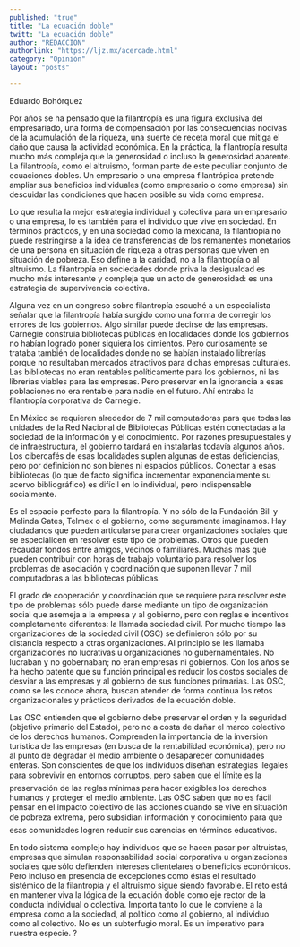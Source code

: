 ```yaml
---
published: "true"
title: "La ecuación doble"
twitt: "La ecuación doble"
author: "REDACCION"
authorlink: "https://ljz.mx/acercade.html"
category: "Opinión"
layout: "posts"

---
```



  Eduardo Bohórquez



Por años se ha pensado que la filantropía es una figura exclusiva del empresariado, una forma de compensación por las consecuencias nocivas de la acumulación de la riqueza, una suerte de receta moral que mitiga el daño que causa la actividad económica. En la práctica, la filantropía resulta mucho más compleja que la generosidad o incluso la generosidad aparente. La filantropía, como el altruismo, forman parte de este peculiar conjunto de ecuaciones dobles. Un empresario o una empresa filantrópica pretende ampliar sus beneficios individuales (como empresario o como empresa) sin descuidar las condiciones que hacen posible su vida como empresa.  

  Lo que resulta la mejor estrategia individual y colectiva para un empresario o una empresa, lo es también para el individuo que vive en sociedad. En términos prácticos, y en una sociedad como la mexicana, la filantropía no puede restringirse a la idea de transferencias de los remanentes monetarios de una persona en situación de riqueza a otras personas que viven en situación de pobreza. Eso define a la caridad, no a la filantropía o al altruismo. La filantropía en sociedades donde priva la desigualdad es mucho más interesante y compleja que un acto de generosidad: es una estrategia de supervivencia colectiva.



  Alguna vez en un congreso sobre filantropía escuché a un especialista señalar que la filantropía había surgido como una forma de corregir los errores de los gobiernos. Algo similar puede decirse de las empresas. Carnegie construía bibliotecas públicas en localidades donde los gobiernos no habían logrado poner siquiera los cimientos. Pero curiosamente se trataba también de localidades donde no se habían instalado librerías porque no resultaban mercados atractivos para dichas empresas culturales. Las bibliotecas no eran rentables políticamente para los gobiernos, ni las librerías viables para las empresas. Pero preservar en la ignorancia a esas poblaciones no era rentable para nadie en el futuro. Ahí entraba la filantropía corporativa de Carnegie.



  En México se requieren alrededor de 7 mil computadoras para que todas las unidades de la Red Nacional de Bibliotecas Públicas estén conectadas a la sociedad de la información y el conocimiento. Por razones presupuestales y de infraestructura, el gobierno tardará en instalarlas todavía algunos años. Los cibercafés de esas localidades suplen algunas de estas deficiencias, pero por definición no son bienes ni espacios públicos. Conectar a esas bibliotecas (lo que de facto significa incrementar exponencialmente su acervo bibliográfico) es difícil en lo individual, pero indispensable socialmente.



  Es el espacio perfecto para la filantropía. Y no sólo de la Fundación Bill y Melinda Gates, Telmex o el gobierno, como seguramente imaginamos. Hay ciudadanos que pueden articularse para crear organizaciones sociales que se especialicen en resolver este tipo de problemas. Otros que pueden recaudar fondos entre amigos, vecinos o familiares. Muchas más que pueden contribuir con horas de trabajo voluntario para resolver los problemas de asociación y coordinación que suponen llevar 7 mil computadoras a las bibliotecas públicas.



  El grado de cooperación y coordinación que se requiere para resolver este tipo de problemas sólo puede darse mediante un tipo de organización social que asemeja a la empresa y al gobierno, pero con reglas e incentivos completamente diferentes: la llamada sociedad civil. Por mucho tiempo las organizaciones de la sociedad civil (OSC) se definieron sólo por su distancia respecto a otras organizaciones. Al principio se les llamaba organizaciones no lucrativas u organizaciones no gubernamentales. No lucraban y no gobernaban; no eran empresas ni gobiernos. Con los años se ha hecho patente que su función principal es reducir los costos sociales de desviar a las empresas y al gobierno de sus funciones primarias. Las OSC, como se les conoce ahora, buscan atender de forma continua los retos organizacionales y prácticos derivados de la ecuación doble.



  Las OSC entienden que el gobierno debe preservar el orden y la seguridad (objetivo primario del Estado), pero no a costa de dañar el marco colectivo de los derechos humanos. Comprenden la importancia de la inversión turística de las empresas (en busca de la rentabilidad económica), pero no al punto de degradar el medio ambiente o desaparecer comunidades enteras. Son conscientes de que los individuos diseñan estrategias ilegales para sobrevivir en entornos corruptos, pero saben que el límite es la preservación de las reglas mínimas para hacer exigibles los derechos humanos y proteger el medio ambiente. Las OSC saben que no es fácil pensar en el impacto colectivo de las acciones cuando se vive en situación de pobreza extrema, pero subsidian información y conocimiento para que esas comunidades logren reducir sus carencias en términos educativos.



  En todo sistema complejo hay individuos que se hacen pasar por altruistas, empresas que simulan responsabilidad social corporativa u organizaciones sociales que sólo defienden intereses clientelares o beneficios económicos. Pero incluso en presencia de excepciones como éstas el resultado sistémico de la filantropía y el altruismo sigue siendo favorable. El reto está en mantener viva la lógica de la ecuación doble como eje rector de la conducta individual o colectiva. Importa tanto lo que le conviene a la empresa como a la sociedad, al político como al gobierno, al individuo como al colectivo. No es un subterfugio moral. Es un imperativo para nuestra especie. ?

